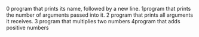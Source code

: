 0 program that prints its name, followed by a new line.
1program that prints the number of arguments passed into it.
2 program that prints all arguments it receives.
3 program that multiplies two numbers
4program that adds positive numbers

